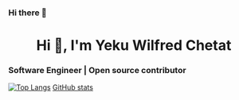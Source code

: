 ### Hi there 👋

<h1 align="center">Hi 👋, I'm Yeku Wilfred Chetat</h1>
<h3 align="left">Software Engineer | Open source contributor</h3>

<!-- 
Here are some ideas to get you started:

🔭 I’m currently working on ...
- 🌱 I’m currently learning ...
- 👯 I’m looking to collaborate on ...
- 🤔 I’m looking for help with ...
- 💬 Ask me about ...
- 📫 How to reach me: **yekuwilfred@gmail.com** -->


[![Top Langs](https://github-readme-stats.vercel.app/api/top-langs/?username=chetat&layout=compact)](https://github.com/anuraghazra/github-readme-stats)
[GitHub stats](https://github-readme-stats.vercel.app/api?username=chetat&count_private=true&show_icons=true&theme=radical)
